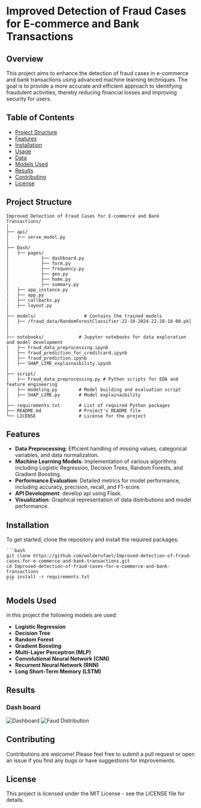 # Improved Detection of Fraud Cases for E-commerce and Bank Transactions

## Overview

This project aims to enhance the detection of fraud cases in e-commerce and bank transactions using advanced machine learning techniques. The goal is to provide a more accurate and efficient approach to identifying fraudulent activities, thereby reducing financial losses and improving security for users.

## Table of Contents

- [Project Structure](#project-structure)
- [Features](#features)
- [Installation](#installation)
- [Usage](#usage)
- [Data](#data)
- [Models Used](#models-used)
- [Results](#results)
- [Contributing](#contributing)
- [License](#license)

## Project Structure

```plaintext
Improved Detection of Fraud Cases for E-commerce and Bank Transactions/
│
├── api/ 
│   ├── serve_model.py
│ 
├── Dash/                 
│   ├── pages/
│            ├── dashboard.py
│            ├── form.py
│            ├── frequency.py
│            ├── geo.py
│            ├── home.py
│            ├── summary.py
|   ├── app_instance.py
|   ├── app.py
|   ├── callbacks.py
|   ├── layout.py
│
├── models/                  # Contains the trained models
│   ├── /fraud_data/RandomForestClassifier-22-10-2024-22-28-18-00.pkl
│   
|   
├── notebooks/             # Jupyter notebooks for data exploration and model development
│   ├── Fraud_data_preprocessing.ipynb
│   ├── fraud_prediction_for_creditcard.ipynb
│   ├── fraud_prediction.ipynb
│   ├── SHAP_LIME_explainaibility.ipynb
│
├── script/  
│   ├── Fraud_data_preprocessing.py # Python scripts for EDA and feature engineering 
│   ├── modeling.py        # Model building and evaluation script
│   ├── SHAP_LIME.py       # Model explainaibility
│
├── requirements.txt       # List of required Python packages
├── README.md              # Project's README file
└── LICENSE                # License for the project
```

## Features

- **Data Preprocessing**: Efficient handling of missing values, categorical variables, and data normalization.
- **Machine Learning Models**: Implementation of various algorithms including Logistic Regression, Decision Trees, Random Forests, and Gradient Boosting.
- **Performance Evaluation**: Detailed metrics for model performance, including accuracy, precision, recall, and F1-score.
- **API Development**: develop api using Flask.
- **Visualization**: Graphical representation of data distributions and model performance.
  
## Installation

To get started, clone the repository and install the required packages:

    ```bash
    git clone https://github.com/wolderufael/Improved-detection-of-fraud-cases-for-e-commerce-and-bank-transactions.git
    cd Improved-detection-of-fraud-cases-for-e-commerce-and-bank-transactions
    pip install -r requirements.txt
    ```
## Models Used
in this project the following models are used:

- **Logistic Regression**
- **Decision Tree**
- **Random Forest**
- **Gradient Boosting**
- **Multi-Layer Perceptron (MLP)**
- **Convolutional Neural Network (CNN)**
- **Recurrent Neural Network (RNN)**
- **Long Short-Term Memory (LSTM)**

## Results
### Dash board
![Dashboard](Data/dashboard/dashboard_1.png)
![Faud Distribution](Data/dashboard/dashboard_2.png)



## Contributing
Contributions are welcome! Please feel free to submit a pull request or open an issue if you find any bugs or have suggestions for improvements.

## License
This project is licensed under the MIT License - see the LICENSE file for details.